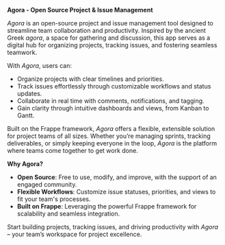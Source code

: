 **Agora - Open Source Project & Issue Management**

*Agora* is an open-source project and issue management tool designed to streamline team collaboration and productivity. Inspired by the ancient Greek *agora*, a space for gathering and discussion, this app serves as a digital hub for organizing projects, tracking issues, and fostering seamless teamwork.

With *Agora*, users can:
- Organize projects with clear timelines and priorities.
- Track issues effortlessly through customizable workflows and status updates.
- Collaborate in real time with comments, notifications, and tagging.
- Gain clarity through intuitive dashboards and views, from Kanban to Gantt.

Built on the Frappe framework, *Agora* offers a flexible, extensible solution for project teams of all sizes. Whether you’re managing sprints, tracking deliverables, or simply keeping everyone in the loop, *Agora* is the platform where teams come together to get work done.

**Why Agora?**
- **Open Source**: Free to use, modify, and improve, with the support of an engaged community.
- **Flexible Workflows**: Customize issue statuses, priorities, and views to fit your team's processes.
- **Built on Frappe**: Leveraging the powerful Frappe framework for scalability and seamless integration.

Start building projects, tracking issues, and driving productivity with *Agora* – your team’s workspace for project excellence.
